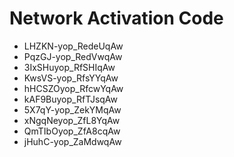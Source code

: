 # Network Activation Code
* LHZKN-yop_RedeUqAw
* PqzGJ-yop_RedVwqAw
* 3IxSHuyop_RfSHIqAw
* KwsVS-yop_RfsYYqAw
* hHCSZOyop_RfcwYqAw
* kAF9Buyop_RfTJsqAw
* 5X7qY-yop_ZekYMqAw
* xNgqNeyop_ZfL8YqAw
* QmTIbOyop_ZfA8cqAw
* jHuhC-yop_ZaMdwqAw
